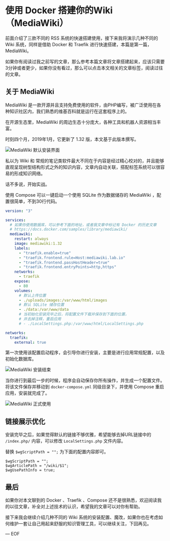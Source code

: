 # 使用 Docker 搭建你的Wiki（MediaWiki）

前面介绍了三款不同的 RSS 系统的快速搭建使用，接下来我将演示几种不同的 Wiki 系统，同样是借助 Docker 和 Traefik 进行快速搭建，本篇是第一篇，MediaWiki。

如果你有阅读过我之前写的文章，那么参考本篇文章将文章搭建起来，应该只需要3分钟或者更少，如果你没有看过，那么可以点击本文相关的文章标签，阅读过往的文章。

## 关于 MediaWiki

MediaWiki 是一款开源并且支持免费使用的软件，由PHP编写，被广泛使用在各种知识社区内，我们熟悉的维基百科就是运行在这套程序上的。

在开源生态里，MediaWiki 的周边生态十分庞大，各种工具和机器人资源相当丰富。

时刻四个月，2019年1月，它更新了 1.32 版，本文基于此版本撰写。

![MediaWiki 默认安装界面](https://attachment.soulteary.com/2019/01/28/first-screen.png)

私以为 Wiki 和 常规的笔记类软件最大不同在于内容是经过精心校对的，并且能够直观呈现树型结构形式之外的知识内容，文章内自动关联，搭配标签系统可以很容易的形成知识网络。

话不多说，开始实战。

使用 Compose 可以一键启动一个使用 SQLite 作为数据储存的 MediaWiki ，配置很简单，不到30行代码。

```yaml
version: "3"

services:
  # 如果你使用数据库，可以参考下面的地址，或者我文章中标记有 Docker 的历史文章
  # https://docs.docker.com/samples/library/mediawiki/
  mediawiki:
    restart: always
    image: mediawiki:1.32
    labels:
      - "traefik.enable=true"
      - "traefik.frontend.rule=Host:mediawiki.lab.io"
      - "traefik.frontend.passHostHeader=true"
      - "traefik.frontend.entryPoints=http,https"
    networks:
      - traefik
    expose:
      - 80
    volumes:
      # 默认上传位置
      - ./uploads/images:/var/www/html/images
      # 默认 SQLite 储存位置
      - ./data:/var/www/data
      # 当初始化安装完毕之后，将配置文件下载并保存到下面的位置，
      # 并去掉注释，重启应用
      # - ./LocalSettings.php:/var/www/html/LocalSettings.php

networks:
  traefik:
    external: true
```

第一次使用该配置启动程序，会引导你进行安装，主要是进行应用常规配置，以及初始化数据库。

![MediaWiki 安装结束](https://attachment.soulteary.com/2019/01/28/setup.png)

当你进行到最后一步的时候，程序会自动保存你所有操作，并生成一个配置文件。将该文件保存并移动到 `docker-compose.yml` 同级目录下，并使用 Compose 重启应用，安装就完成了。

![MediaWiki 正式使用](https://attachment.soulteary.com/2019/01/28/finish.png)

## 链接展示优化

安装完毕之后，如果觉得默认的链接不够优雅，希望能够去掉URL链接中的 `/index.php/` 内容，可以修改 `LocalSettings.php` 文件内容。

替换 `$wgScriptPath = "";` 为下面的配置内容即可。

```plain
$wgScriptPath = "";
$wgArticlePath = "/wiki/$1";
$wgUsePathInfo = true;
```

## 最后

如果你对本文聊到的 Docker 、Traefik 、Compose 还不是很熟悉，欢迎阅读我的以往文章，补全对上述技术的认识，希望我的文章可以对你有帮助。

接下来我会继续介绍几种不同的 Wiki 系统的安装配置、魔改，如果你也在考虑如何维护一套让自己用起来舒服的知识管理工具，可以继续关注，下回再见。

— EOF
